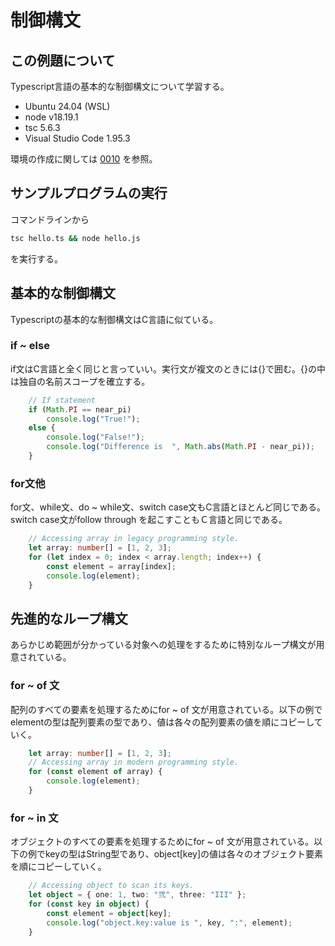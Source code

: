 # 制御構文
## この例題について

Typescript言語の基本的な制御構文について学習する。
- Ubuntu 24.04 (WSL)
- node v18.19.1
- tsc 5.6.3
- Visual Studio Code 1.95.3

環境の作成に関しては [0010](../0010_install_nodejs/README.md) を参照。
## サンプルプログラムの実行
コマンドラインから
```sh
tsc hello.ts && node hello.js
```
を実行する。
## 基本的な制御構文
Typescriptの基本的な制御構文はC言語に似ている。
### if ~ else
if文はC言語と全く同じと言っていい。実行文が複文のときには{}で囲む。{}の中は独自の名前スコープを確立する。
```ts
    // If statement
    if (Math.PI == near_pi)
        console.log("True!");
    else {
        console.log("False!");
        console.log("Difference is  ", Math.abs(Math.PI - near_pi));
    }
```
### for文他
for文、while文、do ~ while文、switch case文もC言語とほとんど同じである。switch case文がfollow through を起こすこともＣ言語と同じである。
```ts
    // Accessing array in legacy programming style. 
    let array: number[] = [1, 2, 3];
    for (let index = 0; index < array.length; index++) {
        const element = array[index];
        console.log(element);
    }
```
## 先進的なループ構文
あらかじめ範囲が分かっている対象への処理をするために特別なループ構文が用意されている。
### for ~ of 文
配列のすべての要素を処理するためにfor ~ of 文が用意されている。以下の例でelementの型は配列要素の型であり、値は各々の配列要素の値を順にコピーしていく。
```ts
    let array: number[] = [1, 2, 3];
    // Accessing array in modern programming style. 
    for (const element of array) {
        console.log(element);
    }
```
### for ~ in 文
オブジェクトのすべての要素を処理するためにfor ~ of 文が用意されている。以下の例でkeyの型はString型であり、object[key]の値は各々のオブジェクト要素を順にコピーしていく。
```ts
    // Accessing object to scan its keys. 
    let object = { one: 1, two: "弐", three: "III" };
    for (const key in object) {
        const element = object[key];
        console.log("object.key:value is ", key, ":", element);
    }
```
